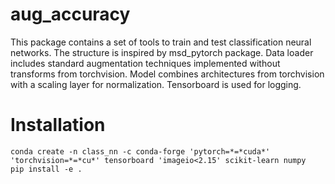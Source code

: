 # aug_accuracy

This package contains a set of tools to train and test classification neural networks.
The structure is inspired by msd_pytorch package.
Data loader includes standard augmentation techniques implemented without transforms from torchvision.
Model combines architectures from torchvision with a scaling layer for normalization.
Tensorboard is used for logging.

# Installation
```
conda create -n class_nn -c conda-forge 'pytorch=*=*cuda*' 'torchvision=*=*cu*' tensorboard 'imageio<2.15' scikit-learn numpy
pip install -e .
```
